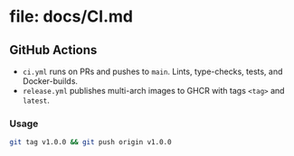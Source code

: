 # file: docs/CI.md
## GitHub Actions
- `ci.yml` runs on PRs and pushes to `main`. Lints, type-checks, tests, and Docker-builds.
- `release.yml` publishes multi-arch images to GHCR with tags `<tag>` and `latest`.


### Usage
```bash
git tag v1.0.0 && git push origin v1.0.0